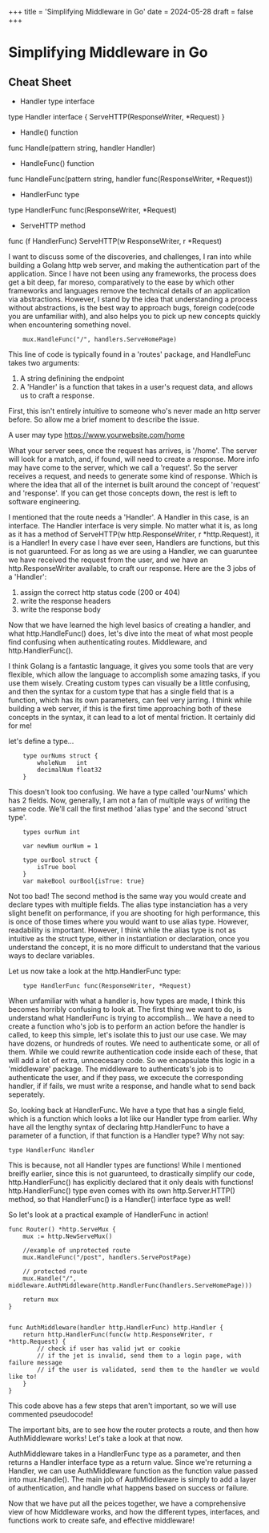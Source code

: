 
+++
title = 'Simplifying Middleware in Go'
date = 2024-05-28
draft = false
+++

# Simplifying Middleware in Go

## Cheat Sheet

* Handler type interface

type Handler interface {
	ServeHTTP(ResponseWriter, *Request)
}

* Handle() function

func Handle(pattern string, handler Handler)

* HandleFunc() function

func HandleFunc(pattern string, handler func(ResponseWriter, *Request))

* HandlerFunc type

type HandlerFunc func(ResponseWriter, *Request)

* ServeHTTP method

func (f HandlerFunc) ServeHTTP(w ResponseWriter, r *Request)




I want to discuss some of the discoveries, and challenges, I ran into while building a Golang http web server, and making the authentication part of the application. Since I have not been using any frameworks, the process does get a bit deep, far moreso, comparatively to the ease by which other frameworks and languages remove the technical details of an application via abstractions. However, I stand by the idea that understanding a process without abstractions, is the best way to approach bugs, foreign code(code you are unfamiliar with), and also helps you to pick up new concepts quickly when encountering something novel.

```
    mux.HandleFunc("/", handlers.ServeHomePage)
```

This line of code is typically found in a 'routes' package, and HandleFunc takes two arguments:
1. A string definining the endpoint
1. A 'Handler' is a function that takes in a user's request data, and allows us to craft a response.

First, this isn't entirely intuitive to someone who's never made an http server before. So allow me a brief moment to describe the issue.

A user may type https://www.yourwebsite.com/home

What your server sees, once the request has arrives, is '/home'. The server will look for a match, and, if found, will need to create a response. More info may have come to the server, which we call a 'request'. So the server receives a request, and needs to generate some kind of response. Which is where the idea that all of the internet is built around the concept of 'request' and 'response'. If you can get those concepts down, the rest is left to software engineering.

I mentioned that the route needs a 'Handler'. A Handler in this case, is an interface. The Handler interface is very simple. No matter what it is, as long as it has a method of ServeHTTP(w http.ResponseWriter, r *http.Request), it is a Handler! In every case I have ever seen, Handlers are functions, but this is not guarunteed. For as long as we are using a Handler, we can guaruntee we have received the request from the user, and we have an http.ResponseWriter available, to craft our response. Here are the 3 jobs of a 'Handler':

1. assign the correct http status code (200 or 404)
1. write the response headers
1. write the response body

Now that we have learned the high level basics of creating a handler, and what http.HandleFunc() does, let's dive into the meat of what most people find confusing when authenticating routes. Middleware, and http.HandlerFunc().

I think Golang is a fantastic language, it gives you some tools that are very flexible, which allow the language to accomplish some amazing tasks, if you use them wisely. Creating custom types can visually be a little confusing, and then the syntax for a custom type that has a single field that is a function, which has its own parameters, can feel very jarring. I think while building a web server, if this is the first time approaching both of these concepts in the syntax, it can lead to a lot of mental friction. It certainly did for me!

let's define a type...

```
    type ourNums struct {
        wholeNum   int
        decimalNum float32
    }
```
This doesn't look too confusing. We have a type called 'ourNums' which has 2 fields. Now, generally, I am not a fan of multiple ways of writing the same code. We'll call the first method 'alias type' and the second 'struct type'.

```
    types ourNum int

    var newNum ourNum = 1

    type ourBool struct {
        isTrue bool
    }
    var makeBool ourBool{isTrue: true}

```
Not too bad! The second method is the same way you would create and declare types with multiple fields. The alias type instanciation has a very slight benefit on performance, if you are shooting for high performance, this is once of those times where you would want to use alias type. However, readability is important. However, I think while the alias type is not as intuitive as the struct type, either in instantiation or declaration, once you understand the concept, it is no more difficult to understand that the various ways to declare variables.

Let us now take a look at the http.HandlerFunc type:

```
    type HandlerFunc func(ResponseWriter, *Request)
```

When unfamiliar with what a handler is, how types are made, I think this becomes horribly confusing to look at. The first thing we want to do, is understand what HandlerFunc is trying to accomplish... We have a need to create a function who's job is to perform an action before the handler is called, to keep this simple, let's isolate this to just our use case. We may have dozens, or hundreds of routes. We need to authenticate some, or all of them. While we could rewrite authentication code inside each of these, that will add a lot of extra, unncecesary code. So we encapsulate this logic in a 'middleware' package. The middleware to authenticats's job is to authenticate the user, and if they pass, we excecute the corresponding handler, if if fails, we must write a response, and handle what to send back seperately.

So, looking back at HandlerFunc. We have a type that has a single field, which is a function which looks a lot like our Handler type from earlier. Why have all the lengthy syntax of declaring http.HandlerFunc to have a parameter of a function, if that function is a Handler type? Why not say:

```
type HandlerFunc Handler 
```

This is because, not all Handler types are functions! While I mentioned breifly earlier, since this is not guarunteed, to drastically simplify our code, http.HandlerFunc() has explicitly declared that it only deals with functions! http.HandlerFunc() type even comes with its own http.Server.HTTP() method, so that HandlerFunc() is a Handler() interface type as well!

So let's look at a practical example of HandlerFunc in action!

```
func Router() *http.ServeMux {
	mux := http.NewServeMux()

    //example of unprotected route
	mux.HandleFunc("/post", handlers.ServePostPage)

    // protected route
	mux.Handle("/", middleware.AuthMiddleware(http.HandlerFunc(handlers.ServeHomePage)))

    return mux
}


func AuthMiddleware(handler http.HandlerFunc) http.Handler {
	return http.HandlerFunc(func(w http.ResponseWriter, r *http.Request) {
        // check if user has valid jwt or cookie
        // if the jet is invalid, send them to a login page, with failure message
        // if the user is validated, send them to the handler we would like to!
    }
}
```

This code above has a few steps that aren't important, so we will use commented pseudocode!

The important bits, are to see how the router protects a route, and then how AuthMiddleware works! Let's take a look at that now.

AuthMiddleware takes in a HandlerFunc type as a parameter, and then returns a Handler interface type as a return value. Since we're returning a Handler, we can use AuthMiddleware function as the function value passed into mux.Handle(). The main job of AuthMiddleware is simply to add a layer of authentication, and handle what happens based on success or failure.

Now that we have put all the peices together, we have a comprehensive view of how Middleware works, and how the different types, interfaces, and functions work to create safe, and effective middleware! 